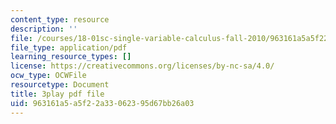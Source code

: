 ```yaml
---
content_type: resource
description: ''
file: /courses/18-01sc-single-variable-calculus-fall-2010/963161a5a5f22a33062395d67bb26a03_eHJuAByQf5A.pdf
file_type: application/pdf
learning_resource_types: []
license: https://creativecommons.org/licenses/by-nc-sa/4.0/
ocw_type: OCWFile
resourcetype: Document
title: 3play pdf file
uid: 963161a5-a5f2-2a33-0623-95d67bb26a03
---
```

